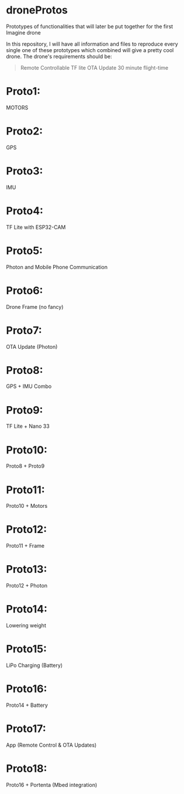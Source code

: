 # droneProtos
Prototypes of functionalities that will later be put together for the first Imagine drone

In this repository, I will have all information and files to reproduce every single one of these prototypes which combined will give a pretty cool drone.
The drone's requirements should be:
>Remote Controllable
>TF lite
>OTA Update
>30 minute flight-time

# Proto1:
MOTORS

# Proto2:
GPS

# Proto3:
IMU

# Proto4:
TF Lite with ESP32-CAM

# Proto5:
Photon and Mobile Phone Communication

# Proto6:
Drone Frame (no fancy)

# Proto7:
OTA Update (Photon)

# Proto8:
GPS + IMU Combo

# Proto9:
TF Lite + Nano 33

# Proto10:
Proto8 + Proto9

# Proto11:
Proto10 + Motors

# Proto12:
Proto11 + Frame

# Proto13:
Proto12 + Photon

# Proto14:
Lowering weight

# Proto15:
LiPo Charging (Battery)

# Proto16:
Proto14 + Battery

# Proto17:
App (Remote Control & OTA Updates)

# Proto18:
Proto16 + Portenta (Mbed integration)
